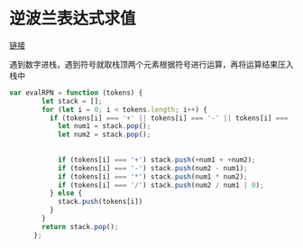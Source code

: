 # 逆波兰表达式求值

[链接](https://leetcode.cn/problems/evaluate-reverse-polish-notation/description/)   

遇到数字进栈，遇到符号就取栈顶两个元素根据符号进行运算，再将运算结果压入栈中   

```js
var evalRPN = function (tokens) {
        let stack = [];
        for (let i = 0; i < tokens.length; i++) {
          if (tokens[i] === '+' || tokens[i] === '-' || tokens[i] === '*' || tokens[i] === '/') {
            let num1 = stack.pop();
            let num2 = stack.pop();
            
            
            if (tokens[i] === '+') stack.push(+num1 + +num2);
            if (tokens[i] === '-') stack.push(num2 - num1);
            if (tokens[i] === '*') stack.push(num1 * num2);
            if (tokens[i] === '/') stack.push(num2 / num1 | 0);
          } else {
            stack.push(tokens[i])
          }
        }
        return stack.pop();
      };
```